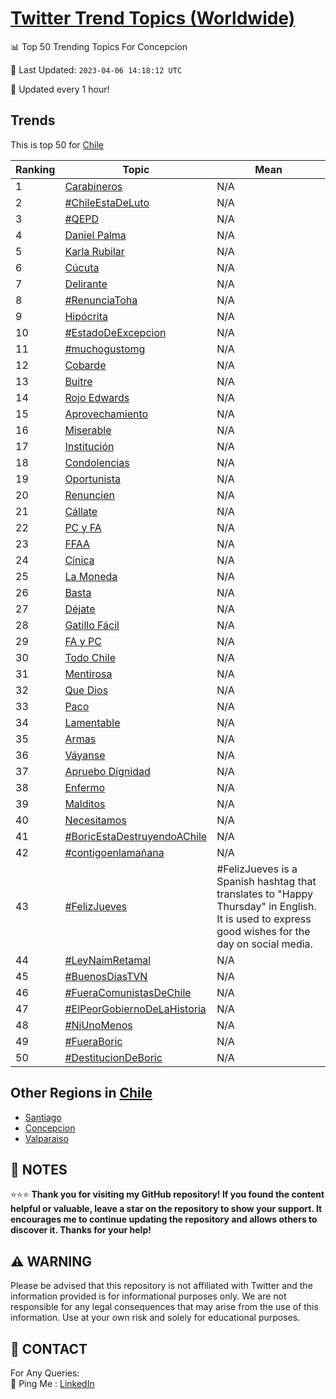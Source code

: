 [Twitter Trend Topics (Worldwide)](https://github.com/ErcinDedeoglu/Twitter-Trend-Topics)
==========


📊 Top 50 Trending Topics For Concepcion

📆 Last Updated: `2023-04-06 14:18:12 UTC`

🔧 Updated every 1 hour!


## Trends

This is top 50 for [Chile](</Chile>)

| Ranking | Topic | Mean |
| ------- | ------------ | ------------ |
| 1 | [Carabineros](http://twitter.com/search?q=Carabineros) | N/A |
| 2 | [#ChileEstaDeLuto](http://twitter.com/search?q=%23ChileEstaDeLuto) | N/A |
| 3 | [#QEPD](http://twitter.com/search?q=%23QEPD) | N/A |
| 4 | [Daniel Palma](http://twitter.com/search?q=Daniel+Palma) | N/A |
| 5 | [Karla Rubilar](http://twitter.com/search?q=Karla+Rubilar) | N/A |
| 6 | [Cúcuta](http://twitter.com/search?q=C%c3%bacuta) | N/A |
| 7 | [Delirante](http://twitter.com/search?q=Delirante) | N/A |
| 8 | [#RenunciaToha](http://twitter.com/search?q=%23RenunciaToha) | N/A |
| 9 | [Hipócrita](http://twitter.com/search?q=Hip%c3%b3crita) | N/A |
| 10 | [#EstadoDeExcepcion](http://twitter.com/search?q=%23EstadoDeExcepcion) | N/A |
| 11 | [#muchogustomg](http://twitter.com/search?q=%23muchogustomg) | N/A |
| 12 | [Cobarde](http://twitter.com/search?q=Cobarde) | N/A |
| 13 | [Buitre](http://twitter.com/search?q=Buitre) | N/A |
| 14 | [Rojo Edwards](http://twitter.com/search?q=Rojo+Edwards) | N/A |
| 15 | [Aprovechamiento](http://twitter.com/search?q=Aprovechamiento) | N/A |
| 16 | [Miserable](http://twitter.com/search?q=Miserable) | N/A |
| 17 | [Institución](http://twitter.com/search?q=Instituci%c3%b3n) | N/A |
| 18 | [Condolencias](http://twitter.com/search?q=Condolencias) | N/A |
| 19 | [Oportunista](http://twitter.com/search?q=Oportunista) | N/A |
| 20 | [Renuncien](http://twitter.com/search?q=Renuncien) | N/A |
| 21 | [Cállate](http://twitter.com/search?q=C%c3%a1llate) | N/A |
| 22 | [PC y FA](http://twitter.com/search?q=PC+y+FA) | N/A |
| 23 | [FFAA](http://twitter.com/search?q=FFAA) | N/A |
| 24 | [Cínica](http://twitter.com/search?q=C%c3%adnica) | N/A |
| 25 | [La Moneda](http://twitter.com/search?q=La+Moneda) | N/A |
| 26 | [Basta](http://twitter.com/search?q=Basta) | N/A |
| 27 | [Déjate](http://twitter.com/search?q=D%c3%a9jate) | N/A |
| 28 | [Gatillo Fácil](http://twitter.com/search?q=Gatillo+F%c3%a1cil) | N/A |
| 29 | [FA y PC](http://twitter.com/search?q=FA+y+PC) | N/A |
| 30 | [Todo Chile](http://twitter.com/search?q=Todo+Chile) | N/A |
| 31 | [Mentirosa](http://twitter.com/search?q=Mentirosa) | N/A |
| 32 | [Que Dios](http://twitter.com/search?q=Que+Dios) | N/A |
| 33 | [Paco](http://twitter.com/search?q=Paco) | N/A |
| 34 | [Lamentable](http://twitter.com/search?q=Lamentable) | N/A |
| 35 | [Armas](http://twitter.com/search?q=Armas) | N/A |
| 36 | [Váyanse](http://twitter.com/search?q=V%c3%a1yanse) | N/A |
| 37 | [Apruebo Dignidad](http://twitter.com/search?q=Apruebo+Dignidad) | N/A |
| 38 | [Enfermo](http://twitter.com/search?q=Enfermo) | N/A |
| 39 | [Malditos](http://twitter.com/search?q=Malditos) | N/A |
| 40 | [Necesitamos](http://twitter.com/search?q=Necesitamos) | N/A |
| 41 | [#BoricEstaDestruyendoAChile](http://twitter.com/search?q=%23BoricEstaDestruyendoAChile) | N/A |
| 42 | [#contigoenlamañana](http://twitter.com/search?q=%23contigoenlama%c3%b1ana) | N/A |
| 43 | [#FelizJueves](http://twitter.com/search?q=%23FelizJueves) | #FelizJueves is a Spanish hashtag that translates to "Happy Thursday" in English. It is used to express good wishes for the day on social media. |
| 44 | [#LeyNaimRetamal](http://twitter.com/search?q=%23LeyNaimRetamal) | N/A |
| 45 | [#BuenosDiasTVN](http://twitter.com/search?q=%23BuenosDiasTVN) | N/A |
| 46 | [#FueraComunistasDeChile](http://twitter.com/search?q=%23FueraComunistasDeChile) | N/A |
| 47 | [#ElPeorGobiernoDeLaHistoria](http://twitter.com/search?q=%23ElPeorGobiernoDeLaHistoria) | N/A |
| 48 | [#NiUnoMenos](http://twitter.com/search?q=%23NiUnoMenos) | N/A |
| 49 | [#FueraBoric](http://twitter.com/search?q=%23FueraBoric) | N/A |
| 50 | [#DestitucionDeBoric](http://twitter.com/search?q=%23DestitucionDeBoric) | N/A |



## Other Regions in [Chile](</Chile>)

* [Santiago](</Chile/Santiago.md>)
* [Concepcion](</Chile/Concepcion.md>)
* [Valparaiso](</Chile/Valparaiso.md>)



## 📝 NOTES

⭐⭐⭐ **Thank you for visiting my GitHub repository! If you found the content helpful or valuable, leave a star on the repository to show your support. It encourages me to continue updating the repository and allows others to discover it. Thanks for your help!**


## ⚠️ WARNING

Please be advised that this repository is not affiliated with Twitter and the information provided is for informational purposes only. We are not responsible for any legal consequences that may arise from the use of this information. Use at your own risk and solely for educational purposes.


## 📨 CONTACT

 For Any Queries:  
            🏓 Ping Me : [LinkedIn](https://www.linkedin.com/in/ercindedeoglu/)
